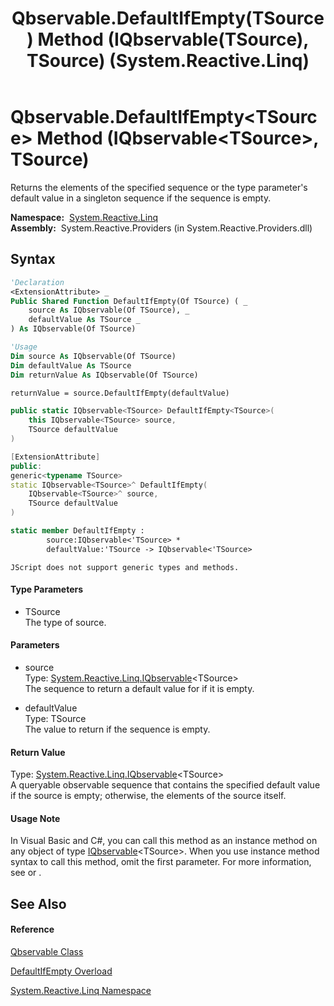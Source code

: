 ﻿---
title: Qbservable.DefaultIfEmpty(TSource) Method (IQbservable(TSource), TSource) (System.Reactive.Linq)
TOCTitle: DefaultIfEmpty(TSource) Method (IQbservable(TSource), TSource)
ms:assetid: M:System.Reactive.Linq.Qbservable.DefaultIfEmpty``1(System.Reactive.Linq.IQbservable{``0},``0)
ms:mtpsurl: https://msdn.microsoft.com/en-us/library/Hh229394(v=VS.103)
ms:contentKeyID: 36068810
ms.date: 06/28/2011
mtps_version: v=VS.103
dev_langs:
- vb
- csharp
- c++
- fsharp
- jscript
---

# Qbservable.DefaultIfEmpty\<TSource\> Method (IQbservable\<TSource\>, TSource)

Returns the elements of the specified sequence or the type parameter's default value in a singleton sequence if the sequence is empty.

**Namespace:**  [System.Reactive.Linq](hh211929\(v=vs.103\).md)  
**Assembly:**  System.Reactive.Providers (in System.Reactive.Providers.dll)

## Syntax

``` vb
'Declaration
<ExtensionAttribute> _
Public Shared Function DefaultIfEmpty(Of TSource) ( _
    source As IQbservable(Of TSource), _
    defaultValue As TSource _
) As IQbservable(Of TSource)
```

``` vb
'Usage
Dim source As IQbservable(Of TSource)
Dim defaultValue As TSource
Dim returnValue As IQbservable(Of TSource)

returnValue = source.DefaultIfEmpty(defaultValue)
```

``` csharp
public static IQbservable<TSource> DefaultIfEmpty<TSource>(
    this IQbservable<TSource> source,
    TSource defaultValue
)
```

``` c++
[ExtensionAttribute]
public:
generic<typename TSource>
static IQbservable<TSource>^ DefaultIfEmpty(
    IQbservable<TSource>^ source, 
    TSource defaultValue
)
```

``` fsharp
static member DefaultIfEmpty : 
        source:IQbservable<'TSource> * 
        defaultValue:'TSource -> IQbservable<'TSource> 
```

``` jscript
JScript does not support generic types and methods.
```

#### Type Parameters

  - TSource  
    The type of source.

#### Parameters

  - source  
    Type: [System.Reactive.Linq.IQbservable](hh229328\(v=vs.103\).md)\<TSource\>  
    The sequence to return a default value for if it is empty.  

<!-- end list -->

  - defaultValue  
    Type: TSource  
    The value to return if the sequence is empty.  

#### Return Value

Type: [System.Reactive.Linq.IQbservable](hh229328\(v=vs.103\).md)\<TSource\>  
A queryable observable sequence that contains the specified default value if the source is empty; otherwise, the elements of the source itself.  

#### Usage Note

In Visual Basic and C\#, you can call this method as an instance method on any object of type [IQbservable](hh229328\(v=vs.103\).md)\<TSource\>. When you use instance method syntax to call this method, omit the first parameter. For more information, see [](https://msdn.microsoft.com/en-us/library/Bb384936) or [](https://msdn.microsoft.com/en-us/library/Bb383977).

## See Also

#### Reference

[Qbservable Class](hh211693\(v=vs.103\).md)

[DefaultIfEmpty Overload](hh229501\(v=vs.103\).md)

[System.Reactive.Linq Namespace](hh211929\(v=vs.103\).md)

